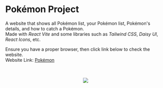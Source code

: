 # Pokémon Project

A website that shows all Pokémon list, your Pokémon list, Pokémon's details, and how to catch a Pokémon. <br />
Made with _React Vite_ and some libraries such as _Tailwind CSS_, _Daisy UI_, _React Icons_, etc.

Ensure you have a proper browser, then click link below to check the website. <br />
Website Link: [Pokémon](https://pokemoncatch.vercel.app/)
<br /><br /><br />

<p align="center">
  <a href="https://skillicons.dev">
    <img src="https://skillicons.dev/icons?i=html,css,ts,react,vite,tailwind&perline=3" />
  </a>
</p>
